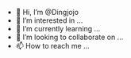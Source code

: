 - 👋 Hi, I’m @Dingjojo
- 👀 I’m interested in ...
- 🌱 I’m currently learning ...
- 💞️ I’m looking to collaborate on ...
- 📫 How to reach me ...

<!---
Dingjojo/Dingjojo is a ✨ special ✨ repository because its `README.md` (this file) appears on your GitHub profile.
You can click the Preview link to take a look at your changes.
--->
